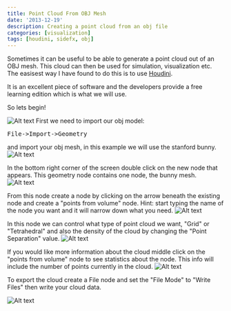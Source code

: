 ```yaml
---
title: Point Cloud From OBJ Mesh
date: '2013-12-19'
description: Creating a point cloud from an obj file
categories: [visualization]
tags: [houdini, sidefx, obj]
---
```


Sometimes it can be useful to be able to generate a point cloud out of an OBJ mesh. This cloud can then be used for simulation, visualization etc. The easisest way I have found to do this is to use [Houdini](http://www.sidefx.com/index.php). 

It is an excellent piece of software and the developers provide a free learning edition which is what we will use.

So lets begin!

![Alt text](http://hamelot.co.uk/assets/media/images/posts/houdini1.jpg)
First we need to import our obj model:

<pre>
File->Import->Geometry
</pre>

and import your obj mesh, in this example we will use the stanford bunny.
![Alt text](http://hamelot.co.uk/assets/media/images/posts/houdini2.jpg)


In the bottom right corner of the screen double click on the new node that appears. This geometry node contains one node, the bunny mesh. 
![Alt text](http://hamelot.co.uk/assets/media/images/posts/houdini3.jpg)

From this node create a node by clicking on the arrow beneath the existing node and create a "points from volume" node. Hint: start typing the name of the node you want and it will narrow down what you need. 
![Alt text](http://hamelot.co.uk/assets/media/images/posts/houdini4.jpg)

In this node we can control what type of point cloud we want, "Grid" or "Tetrahedral" and also the density of the cloud by changing the "Point Separation" value. 
![Alt text](http://hamelot.co.uk/assets/media/images/posts/houdini5.jpg)


If you would like more information about the cloud middle click on the "points from volume" node to see statistics about the node. This info will include the number of points currently in the cloud.
![Alt text](http://hamelot.co.uk/assets/media/images/posts/houdini6.jpg)

To export the cloud create a File node and set the "File Mode" to "Write Files" then write your cloud data. 

![Alt text](http://hamelot.co.uk/assets/media/images/posts/houdini7.jpg)